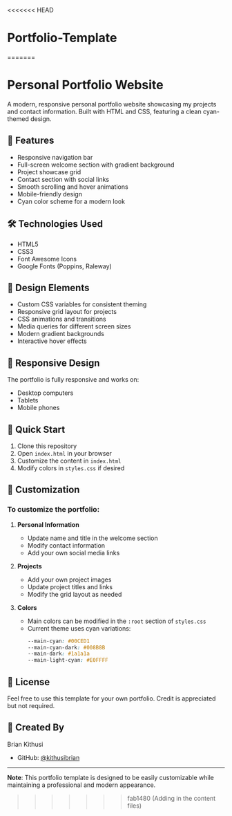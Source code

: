 <<<<<<< HEAD
# Portfolio-Template
=======
# Personal Portfolio Website

A modern, responsive personal portfolio website showcasing my projects and contact information. Built with HTML and CSS, featuring a clean cyan-themed design.

## 🌟 Features

- Responsive navigation bar
- Full-screen welcome section with gradient background
- Project showcase grid
- Contact section with social links
- Smooth scrolling and hover animations
- Mobile-friendly design
- Cyan color scheme for a modern look

## 🛠️ Technologies Used

- HTML5
- CSS3
- Font Awesome Icons
- Google Fonts (Poppins, Raleway)

## 🎨 Design Elements

- Custom CSS variables for consistent theming
- Responsive grid layout for projects
- CSS animations and transitions
- Media queries for different screen sizes
- Modern gradient backgrounds
- Interactive hover effects

## 📱 Responsive Design

The portfolio is fully responsive and works on:
- Desktop computers
- Tablets
- Mobile phones

## 🚀 Quick Start

1. Clone this repository
2. Open `index.html` in your browser
3. Customize the content in `index.html`
4. Modify colors in `styles.css` if desired

## 📝 Customization

### To customize the portfolio:

1. **Personal Information**
   - Update name and title in the welcome section
   - Modify contact information
   - Add your own social media links

2. **Projects**
   - Add your own project images
   - Update project titles and links
   - Modify the grid layout as needed

3. **Colors**
   - Main colors can be modified in the `:root` section of `styles.css`
   - Current theme uses cyan variations:
     ```css
     --main-cyan: #00CED1
     --main-cyan-dark: #008B8B
     --main-dark: #1a1a1a
     --main-light-cyan: #E0FFFF
     ```

## 📄 License

Feel free to use this template for your own portfolio. Credit is appreciated but not required.

## 👤 Created By

Brian Kithusi
- GitHub: [@kithusibrian](https://github.com/kithusibrian)

---
**Note**: This portfolio template is designed to be easily customizable while maintaining a professional and modern appearance.
>>>>>>> fab1480 (Adding in the content files)
